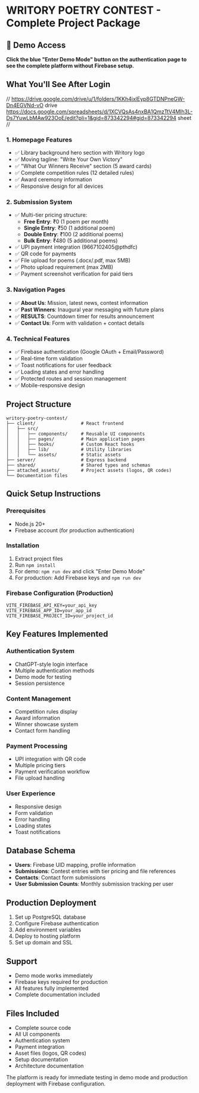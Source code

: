 # WRITORY POETRY CONTEST - Complete Project Package

## 🎯 Demo Access
**Click the blue "Enter Demo Mode" button on the authentication page to see the complete platform without Firebase setup.**

## What You'll See After Login
//
https://drive.google.com/drive/u/1/folders/1KKh4ixlEyp8GTDNPneGW-Dn4EGVNd-vO
drive
https://docs.google.com/spreadsheets/d/1XCVQsAs4nxBA1QmzTtV4Mlh3L-Ds7YuwLbMAw923OoE/edit?pli=1&gid=873342294#gid=873342294
sheet
//

### 1. Homepage Features
- ✅ Library background hero section with Writory logo
- ✅ Moving tagline: "Write Your Own Victory"
- ✅ "What Our Winners Receive" section (5 award cards)
- ✅ Complete competition rules (12 detailed rules)
- ✅ Award ceremony information
- ✅ Responsive design for all devices

### 2. Submission System
- ✅ Multi-tier pricing structure:
  - **Free Entry**: ₹0 (1 poem per month)
  - **Single Entry**: ₹50 (1 additional poem)
  - **Double Entry**: ₹100 (2 additional poems)
  - **Bulk Entry**: ₹480 (5 additional poems)
- ✅ UPI payment integration (9667102405@pthdfc)
- ✅ QR code for payments
- ✅ File upload for poems (.docx/.pdf, max 5MB)
- ✅ Photo upload requirement (max 2MB)
- ✅ Payment screenshot verification for paid tiers

### 3. Navigation Pages
- ✅ **About Us**: Mission, latest news, contest information
- ✅ **Past Winners**: Inaugural year messaging with future plans
- ✅ **RESULTS**: Countdown timer for results announcement
- ✅ **Contact Us**: Form with validation + contact details

### 4. Technical Features
- ✅ Firebase authentication (Google OAuth + Email/Password)
- ✅ Real-time form validation
- ✅ Toast notifications for user feedback
- ✅ Loading states and error handling
- ✅ Protected routes and session management
- ✅ Mobile-responsive design

## Project Structure
```
writory-poetry-contest/
├── client/                 # React frontend
│   ├── src/
│   │   ├── components/     # Reusable UI components
│   │   ├── pages/          # Main application pages
│   │   ├── hooks/          # Custom React hooks
│   │   ├── lib/            # Utility libraries
│   │   └── assets/         # Static assets
├── server/                 # Express backend
├── shared/                 # Shared types and schemas
├── attached_assets/        # Project assets (logos, QR codes)
└── Documentation files
```

## Quick Setup Instructions

### Prerequisites
- Node.js 20+
- Firebase account (for production authentication)

### Installation
1. Extract project files
2. Run `npm install`
3. For demo: `npm run dev` and click "Enter Demo Mode"
4. For production: Add Firebase keys and `npm run dev`

### Firebase Configuration (Production)
```env
VITE_FIREBASE_API_KEY=your_api_key
VITE_FIREBASE_APP_ID=your_app_id
VITE_FIREBASE_PROJECT_ID=your_project_id
```

## Key Features Implemented

### Authentication System
- ChatGPT-style login interface
- Multiple authentication methods
- Demo mode for testing
- Session persistence

### Content Management
- Competition rules display
- Award information
- Winner showcase system
- Contact form handling

### Payment Processing
- UPI integration with QR code
- Multiple pricing tiers
- Payment verification workflow
- File upload handling

### User Experience
- Responsive design
- Form validation
- Error handling
- Loading states
- Toast notifications

## Database Schema
- **Users**: Firebase UID mapping, profile information
- **Submissions**: Contest entries with tier pricing and file references
- **Contacts**: Contact form submissions
- **User Submission Counts**: Monthly submission tracking per user

## Production Deployment
1. Set up PostgreSQL database
2. Configure Firebase authentication
3. Add environment variables
4. Deploy to hosting platform
5. Set up domain and SSL

## Support
- Demo mode works immediately
- Firebase keys required for production
- All features fully implemented
- Complete documentation included

## Files Included
- Complete source code
- All UI components
- Authentication system
- Payment integration
- Asset files (logos, QR codes)
- Setup documentation
- Architecture documentation

The platform is ready for immediate testing in demo mode and production deployment with Firebase configuration.